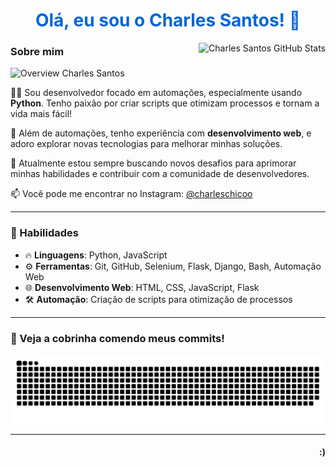 <h1 align="center" style="color: #0366d6;">Olá, eu sou o Charles Santos! 👋</h1>

<img align='right' src="https://github-readme-stats.vercel.app/api?username=charleschico&show_icons=true&title_color=0366d6&text_color=333&icon_color=0366d6&bg_color=f6f8fa&cache_seconds=2300" alt="Charles Santos GitHub Stats">

### Sobre mim
<img src="https://img.shields.io/static/v1?label=Overview&message=CHARLESSANTOS&color=0366d6&style=for-the-badge&logo=GitHub" alt="Overview Charles Santos">

<p>👨‍💻 Sou desenvolvedor focado em automações, especialmente usando <strong>Python</strong>. Tenho paixão por criar scripts que otimizam processos e tornam a vida mais fácil!</p>

<p>🔧 Além de automações, tenho experiência com <strong>desenvolvimento web</strong>, e adoro explorar novas tecnologias para melhorar minhas soluções.</p>

<p>🚀 Atualmente estou sempre buscando novos desafios para aprimorar minhas habilidades e contribuir com a comunidade de desenvolvedores.</p>

<p>📫 Você pode me encontrar no Instagram: <a href="https://www.instagram.com/charleschicoo">@charleschicoo</a></p>

---

### 🚀 Habilidades
- 🔥 **Linguagens**: Python, JavaScript
- ⚙️ **Ferramentas**: Git, GitHub, Selenium, Flask, Django, Bash, Automação Web
- 🌐 **Desenvolvimento Web**: HTML, CSS, JavaScript, Flask
- 🛠️ **Automação**: Criação de scripts para otimização de processos

---

### 🐍 Veja a cobrinha comendo meus commits!
![Snake animation](https://github.com/charleschico/charleschico/blob/output/github-contribution-grid-snake.svg)

---

<h4 align="right"> 
  :)
</h4>
